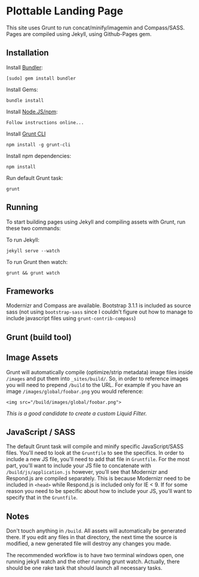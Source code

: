 Plottable Landing Page
======================

This site uses Grunt to run concat/minify/imagemin and Compass/SASS. Pages are compiled using Jekyll, using Github-Pages gem.


Installation
------------

Install [Bundler](http://bundler.io):

    [sudo] gem install bundler

Install Gems:

    bundle install

Install [Node.JS/npm](http://nodejs.org):

    Follow instructions online...

Install [Grunt CLI](http://gruntjs.com/getting-started)

    npm install -g grunt-cli

Install npm dependencies:

    npm install

Run default Grunt task:

    grunt


Running
-------

To start building pages using Jekyll and compiling assets with Grunt, run these two commands:

To run Jekyll:

    jekyll serve --watch

To run Grunt then watch:

    grunt && grunt watch


Frameworks
----------

Modernizr and Compass are available. Bootstrap 3.1.1 is included as source sass (not using `bootstrap-sass` since I couldn't figure out how to manage to include javascript files using `grunt-contrib-compass`)


Grunt (build tool)
------------------

## Image Assets

Grunt will automatically compile (optimize/strip metadata) image files inside `/images` and put them into `_sites/build/`. So, in order to reference images you will need to prepend `/build` to the URL. For example if you have an image `/images/global/foobar.png` you would reference:

    <img src="/build/images/global/foobar.png">

_This is a good candidate to create a custom Liquid Filter._

## JavaScript / SASS

The default Grunt task will compile and minify specific JavaScript/SASS files. You'll need to look at the `Gruntfile` to see the specifics. In order to include a new JS file, you'll need to add that file in `Gruntfile`. For the most part, you'll want to include your JS file to concatenate with `/build/js/application.js` however, you'll see that Modernizr and Respond.js are compiled separately. This is because Modernizr need to be included in `<head>` while Respond.js is included only for IE < 9. If for some reason you need to be specific about how to include your JS, you'll want to specify that in the `Gruntfile`.


Notes
-----

Don't touch anything in `/build`. All assets will automatically be generated there. If you edit any files in that directory, the next time the source is modified, a new generated file will destroy any changes you made.

The recommended workflow is to have two terminal windows open, one running jekyll watch and the other running grunt watch. Actually, there should be one rake task that should launch all necessary tasks.
